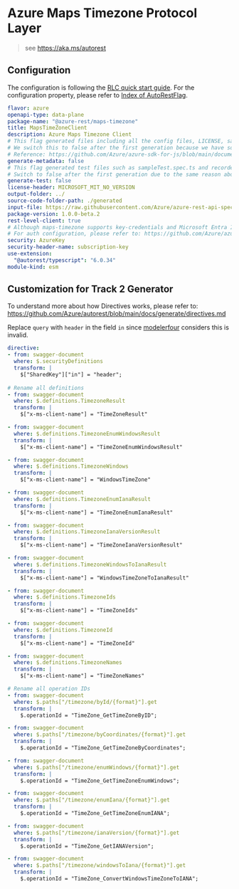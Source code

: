 # Azure Maps Timezone Protocol Layer

> see https://aka.ms/autorest

## Configuration

The configuration is following the [RLC quick start guide](https://github.com/Azure/azure-sdk-for-js/blob/main/documentation/RLC-quickstart.md).
For the configuration property, please refer to [Index of AutoRestFlag](https://github.com/Azure/autorest/blob/main/docs/generate/flags.md).

```yaml
flavor: azure
openapi-type: data-plane
package-name: "@azure-rest/maps-timezone"
title: MapsTimeZoneClient
description: Azure Maps Timezone Client
# This flag generated files including all the config files, LICENSE, sample.env, and package.json.
# We switch this to false after the first generation because we have some manual changes in these files and don't want them get overwrite.
# Reference: https://github.com/Azure/azure-sdk-for-js/blob/main/documentation/RLC-quickstart.md#how-to-generate-rlc
generate-metadata: false
# This flag generated test files such as sampleTest.spec.ts and recordedClient.ts.
# Switch to false after the first generation due to the same reason above.
generate-test: false
license-header: MICROSOFT_MIT_NO_VERSION
output-folder: ../
source-code-folder-path: ./generated
input-file: https://raw.githubusercontent.com/Azure/azure-rest-api-specs/main/specification/maps/data-plane/Timezone/preview/1.0/timezone.json
package-version: 1.0.0-beta.2
rest-level-client: true
# Although maps-timezone supports key-credentials and Microsoft Entra ID, maps-timezone requires header "ms-x-client-id", which is different from the standard Microsoft Entra ID, so we don't generate Microsoft Entra ID code and implement ourselves.
# For auth configuration, please refer to: https://github.com/Azure/azure-sdk-for-js/blob/main/documentation/RLC-quickstart.md#how-to-configure-authentication
security: AzureKey
security-header-name: subscription-key
use-extension:
  "@autorest/typescript": "6.0.34"
module-kind: esm
```

## Customization for Track 2 Generator

To understand more about how Directives works, please refer to: https://github.com/Azure/autorest/blob/main/docs/generate/directives.md

Replace `query` with `header` in the field `in` since [modelerfour](https://github.com/Azure/autorest/tree/main/packages/extensions/modelerfour) considers this is invalid.

```yaml
directive:
- from: swagger-document
  where: $.securityDefinitions
  transform: |
    $["SharedKey"]["in"] = "header";
  
# Rename all definitions
- from: swagger-document
  where: $.definitions.TimezoneResult
  transform: |
    $["x-ms-client-name"] = "TimeZoneResult"

- from: swagger-document
  where: $.definitions.TimezoneEnumWindowsResult
  transform: |
    $["x-ms-client-name"] = "TimeZoneEnumWindowsResult"

- from: swagger-document
  where: $.definitions.TimezoneWindows
  transform: |
    $["x-ms-client-name"] = "WindowsTimeZone"

- from: swagger-document
  where: $.definitions.TimezoneEnumIanaResult
  transform: |
    $["x-ms-client-name"] = "TimeZoneEnumIanaResult"

- from: swagger-document
  where: $.definitions.TimezoneIanaVersionResult
  transform: |
    $["x-ms-client-name"] = "TimeZoneIanaVersionResult"

- from: swagger-document
  where: $.definitions.TimezoneWindowsToIanaResult
  transform: |
    $["x-ms-client-name"] = "WindowsTimeZoneToIanaResult"

- from: swagger-document
  where: $.definitions.TimezoneIds
  transform: |
    $["x-ms-client-name"] = "TimeZoneIds"

- from: swagger-document
  where: $.definitions.TimezoneId
  transform: |
    $["x-ms-client-name"] = "TimeZoneId"

- from: swagger-document
  where: $.definitions.TimezoneNames
  transform: |
    $["x-ms-client-name"] = "TimeZoneNames"

# Rename all operation IDs
- from: swagger-document
  where: $.paths["/timezone/byId/{format}"].get
  transform: |
    $.operationId = "TimeZone_GetTimeZoneByID";

- from: swagger-document
  where: $.paths["/timezone/byCoordinates/{format}"].get
  transform: |
    $.operationId = "TimeZone_GetTimeZoneByCoordinates";

- from: swagger-document
  where: $.paths["/timezone/enumWindows/{format}"].get
  transform: |
    $.operationId = "TimeZone_GetTimeZoneEnumWindows";

- from: swagger-document
  where: $.paths["/timezone/enumIana/{format}"].get
  transform: |
    $.operationId = "TimeZone_GetTimeZoneEnumIANA";

- from: swagger-document
  where: $.paths["/timezone/ianaVersion/{format}"].get
  transform: |
    $.operationId = "TimeZone_GetIANAVersion";

- from: swagger-document
  where: $.paths["/timezone/windowsToIana/{format}"].get
  transform: |
    $.operationId = "TimeZone_ConvertWindowsTimeZoneToIANA";

```
